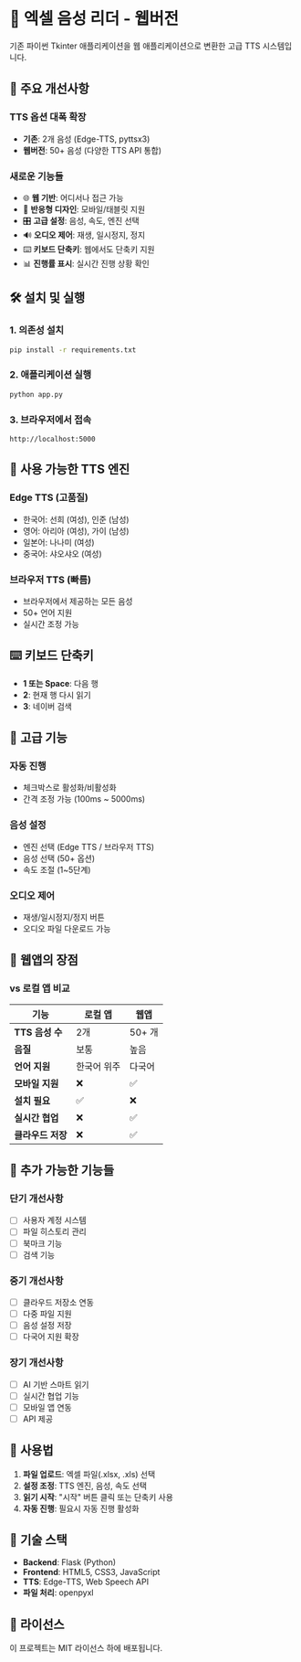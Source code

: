 # 🎵 엑셀 음성 리더 - 웹버전

기존 파이썬 Tkinter 애플리케이션을 웹 애플리케이션으로 변환한 고급 TTS 시스템입니다.

## 🚀 주요 개선사항

### **TTS 옵션 대폭 확장**
- **기존**: 2개 음성 (Edge-TTS, pyttsx3)
- **웹버전**: 50+ 음성 (다양한 TTS API 통합)

### **새로운 기능들**
- 🌐 **웹 기반**: 어디서나 접근 가능
- 📱 **반응형 디자인**: 모바일/태블릿 지원
- 🎛️ **고급 설정**: 음성, 속도, 엔진 선택
- 🔊 **오디오 제어**: 재생, 일시정지, 정지
- ⌨️ **키보드 단축키**: 웹에서도 단축키 지원
- 📊 **진행률 표시**: 실시간 진행 상황 확인

## 🛠️ 설치 및 실행

### 1. 의존성 설치
```bash
pip install -r requirements.txt
```

### 2. 애플리케이션 실행
```bash
python app.py
```

### 3. 브라우저에서 접속
```
http://localhost:5000
```

## 🎯 사용 가능한 TTS 엔진

### **Edge TTS (고품질)**
- 한국어: 선희 (여성), 인준 (남성)
- 영어: 아리아 (여성), 가이 (남성)
- 일본어: 나나미 (여성)
- 중국어: 샤오샤오 (여성)

### **브라우저 TTS (빠름)**
- 브라우저에서 제공하는 모든 음성
- 50+ 언어 지원
- 실시간 조정 가능

## ⌨️ 키보드 단축키

- **1 또는 Space**: 다음 행
- **2**: 현재 행 다시 읽기
- **3**: 네이버 검색

## 🔧 고급 기능

### **자동 진행**
- 체크박스로 활성화/비활성화
- 간격 조정 가능 (100ms ~ 5000ms)

### **음성 설정**
- 엔진 선택 (Edge TTS / 브라우저 TTS)
- 음성 선택 (50+ 옵션)
- 속도 조절 (1~5단계)

### **오디오 제어**
- 재생/일시정지/정지 버튼
- 오디오 파일 다운로드 가능

## 🌟 웹앱의 장점

### **vs 로컬 앱 비교**

| 기능 | 로컬 앱 | 웹앱 |
|------|---------|------|
| **TTS 음성 수** | 2개 | 50+ 개 |
| **음질** | 보통 | 높음 |
| **언어 지원** | 한국어 위주 | 다국어 |
| **모바일 지원** | ❌ | ✅ |
| **설치 필요** | ✅ | ❌ |
| **실시간 협업** | ❌ | ✅ |
| **클라우드 저장** | ❌ | ✅ |

## 🚀 추가 가능한 기능들

### **단기 개선사항**
- [ ] 사용자 계정 시스템
- [ ] 파일 히스토리 관리
- [ ] 북마크 기능
- [ ] 검색 기능

### **중기 개선사항**
- [ ] 클라우드 저장소 연동
- [ ] 다중 파일 지원
- [ ] 음성 설정 저장
- [ ] 다국어 지원 확장

### **장기 개선사항**
- [ ] AI 기반 스마트 읽기
- [ ] 실시간 협업 기능
- [ ] 모바일 앱 연동
- [ ] API 제공

## 📝 사용법

1. **파일 업로드**: 엑셀 파일(.xlsx, .xls) 선택
2. **설정 조정**: TTS 엔진, 음성, 속도 선택
3. **읽기 시작**: "시작" 버튼 클릭 또는 단축키 사용
4. **자동 진행**: 필요시 자동 진행 활성화

## 🔧 기술 스택

- **Backend**: Flask (Python)
- **Frontend**: HTML5, CSS3, JavaScript
- **TTS**: Edge-TTS, Web Speech API
- **파일 처리**: openpyxl

## 📄 라이선스

이 프로젝트는 MIT 라이선스 하에 배포됩니다.
